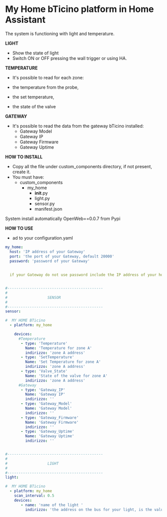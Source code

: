 # My Home bTicino platform in Home Assistant
The system is functioning with light and temperature.

**LIGHT**
- Show the state of light
- Switch ON or OFF pressing the wall trigger or using HA.

**TEMPERATURE**
- It's possible to read for each zone:

 - the temperature from the probe, 
 - the set temperature,
 - the state of the valve

**GATEWAY**
- It's possible to read the data from the gateway bTicino installed:
  - Gateway Model
  - Gateway IP
  - Gateway Firmware
  - Gateway Uptime


**HOW TO INSTALL**
- Copy all the file under custom_components directory, if not present, create it.
- You must have:
  - custom_components
    - my_home
      - __init__.py
      - light.py
      - sensor.py
      - manifest.json

System install automatically OpenWeb==0.0.7 from Pypi


**HOW TO USE**
- ad to your configuration.yaml

```yaml
my_home:
  host: 'IP address of your Gateway'
  port: 'the port of your Gateway, default 20000'
  password: 'password of your Gateway'
  
  
  if your Gateway do not use password include the IP address of your homeassistant server in the list of authorized IP


#-------------------------------------------
#
#                  SENSOR
#
#-------------------------------------------
sensor:

#  MY HOME BTicino
  - platform: my_home

    devices:
      #Temperature
       - type: 'Temperature'
         Name: 'Temperature for zone A'
         indirizzo: 'zone A address'
       - type: 'SetTemperature'
         Name: 'Set Temperature for zone A'
         indirizzo: 'zone A address'
       - type: 'Valve_State'
         Name: 'State of the valve for zone A'
         indirizzo: 'zone A address'
      #Gateway
       - type: 'Gateway_IP'
         Name: 'Gateway IP'
         indirizzo: ''
       - type: 'Gateway_Model'
         Name: 'Gateway Model'
         indirizzo: ''
       - type: 'Gateway_Firmware'
         Name: 'Gateway Firmware'
         indirizzo: ''
       - type: 'Gateway_Uptime'
         Name: 'Gateway Uptime'
         indirizzo: ''


#-------------------------------------------
#
#                  LIGHT
#
#-------------------------------------------
light:

#  MY HOME BTicino
  - platform: my_home
    scan_interval: 0.5
    devices:
       - name: 'name of the light '
         indirizzo: 'the address on the bus for your light, is the value you set with 2 jumper on the  rele or wall switch es 72, 42 .....'




